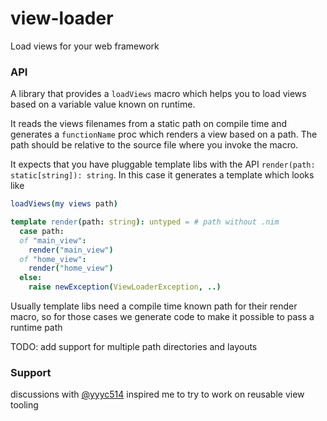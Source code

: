 # view-loader

Load views for your web framework

### API

A library that provides a `loadViews` macro which helps you to load views based on a variable value known on runtime.

It reads the views filenames from a static path on compile time and generates a `functionName` proc
which renders a view based on a path.  The path should be relative to the source file where you invoke the macro.

It expects that you have pluggable template libs with the API `render(path: static[string]): string`. In this case
it generates a template which looks like

```nim
loadViews(my views path)
```


```nim
template render(path: string): untyped = # path without .nim
  case path:
  of "main_view":
    render("main_view")
  of "home_view":
    render("home_view")
  else:
    raise newException(ViewLoaderException, ..)

```


Usually template libs need a compile time known path for their render macro, so for those cases we generate code to make it possible to pass a runtime path

TODO: add support for multiple path directories and layouts

### Support

discussions with [@yyyc514](https://github.com/yyyc514) inspired me to try to work on reusable view tooling

